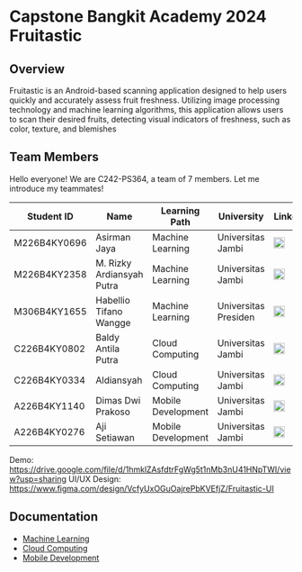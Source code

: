 # Capstone Bangkit Academy 2024 Fruitastic
## Overview
Fruitastic is an Android-based scanning application designed to help users quickly and accurately assess fruit freshness. 
Utilizing image processing technology and machine learning algorithms, this application allows users to scan their desired fruits, detecting visual indicators of freshness, such as color, texture, and blemishes
## Team Members
Hello everyone! We are C242-PS364, a team of 7 members. Let me introduce my teammates!
<table>
  <thead>
    <tr>
      <th>Student ID</th>
      <th>Name</th>
      <th>Learning Path</th>
      <th>University</th>
      <th>LinkedIn</th>
    </tr>
  </thead>
  <tbody>
    <tr>
        <td>M226B4KY0696</td>
        <td>Asirman Jaya</td>
        <td>Machine Learning</td>
        <td>Universitas Jambi</td>
        <td>
            <a href="https://www.linkedin.com/in/asirman" target="_blank"><img src="https://upload.wikimedia.org/wikipedia/commons/8/81/LinkedIn_icon.svg" alt="LinkedIn" style="width: 20px; height: 20px"/></a>
        </td>
    </tr>
    <tr>
        <td>M226B4KY2358</td>
        <td>M. Rizky Ardiansyah Putra</td>
        <td>Machine Learning</td>
        <td>Universitas Jambi</td>
        <td>
            <a href="https://www.linkedin.com/in/m-rizky-ardiansyah-putra-b73167249" target="_blank"><img src="https://upload.wikimedia.org/wikipedia/commons/8/81/LinkedIn_icon.svg" alt="LinkedIn" style="width: 20px; height: 20px"/></a>
        </td>
    </tr>
    <tr>
        <td>M306B4KY1655</td>
        <td>Habellio Tifano Wangge</td>
        <td>Machine Learning</td>
        <td>Universitas Presiden</td>
        <td>
            <a href="https://www.linkedin.com/in/habellio-tifano-58984b271" target="_blank"><img src="https://upload.wikimedia.org/wikipedia/commons/8/81/LinkedIn_icon.svg" alt="LinkedIn" style="width: 20px; height: 20px"/></a>
        </td>
    </tr>
    <tr>
        <td>C226B4KY0802</td>
        <td>Baldy Antila Putra</td>
        <td>Cloud Computing</td>
        <td>Universitas Jambi</td>
        <td>
            <a href="https://www.linkedin.com/in/baldy-antila-putra" target="_blank"><img src="https://upload.wikimedia.org/wikipedia/commons/8/81/LinkedIn_icon.svg" alt="LinkedIn" style="width: 20px; height: 20px"/></a>
        </td>
    </tr>
    <tr>
        <td>C226B4KY0334</td>
        <td>Aldiansyah</td>
        <td>Cloud Computing</td>
        <td>Universitas Jambi</td>
        <td>
            <a href="https://www.linkedin.com/in/aldiansyah-697151297" target="_blank"><img src="https://upload.wikimedia.org/wikipedia/commons/8/81/LinkedIn_icon.svg" alt="LinkedIn" style="width: 20px; height: 20px"/></a>
        </td>
    </tr>
    <tr>
        <td>A226B4KY1140</td>
        <td>Dimas Dwi Prakoso</td>
        <td>Mobile Development</td>
        <td>Universitas Jambi</td>
        <td>
            <a href="https://www.linkedin.com/in/dimas-dwi-prakoso-43a3472b6" target="_blank"><img src="https://upload.wikimedia.org/wikipedia/commons/8/81/LinkedIn_icon.svg" alt="LinkedIn" style="width: 20px; height: 20px"/></a>
        </td>
    </tr>
    <tr>
      <td>A226B4KY0276</td>
      <td>Aji Setiawan</td>
      <td>Mobile Development</td>
      <td>Universitas Jambi</td>
      <td>
        <a href="https://www.linkedin.com/in/ajiswn" target="_blank"><img src="https://upload.wikimedia.org/wikipedia/commons/8/81/LinkedIn_icon.svg" alt="LinkedIn" style="width: 20px; height: 20px"/></a>
      </td>
    </tr>
  </tbody>
</table>

Demo: https://drive.google.com/file/d/1hmklZAsfdtrFgWg5t1nMb3nU41HNpTWI/view?usp=sharing 
UI/UX Design: https://www.figma.com/design/VcfyUxOGuOajrePbKVEfjZ/Fruitastic-UI

## Documentation
- [Machine Learning](https://github.com/FruitasticDev/MachineLearning)
- [Cloud Computing](https://github.com/FruitasticDev/CloudComputing)
- [Mobile Development](https://github.com/FruitasticDev/MobileDevelopment)
